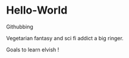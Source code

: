 # Hello-World
Githubbing

Vegetarian fantasy and sci fi addict a big ringer.

Goals  to learn elvish !
